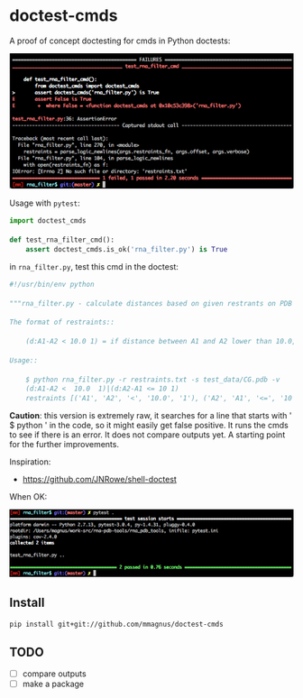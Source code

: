 doctest-cmds
============================================================================

A proof of concept doctesting for cmds in Python doctests:

![](docs/imgs/doctest_cmds.png)

Usage with `pytest`:

```python
import doctest_cmds

def test_rna_filter_cmd():
    assert doctest_cmds.is_ok('rna_filter.py') is True
```

in `rna_filter.py`, test this cmd in the doctest:

```python
#!/usr/bin/env python

"""rna_filter.py - calculate distances based on given restrants on PDB files or SimRNA trajectories.

The format of restraints::

    (d:A1-A2 < 10.0 1) = if distance between A1 and A2 lower than 10.0, score it with 1

Usage::

    $ python rna_filter.py -r restraints.txt -s test_data/CG.pdb -v
    (d:A1-A2 <  10.0  1)|(d:A2-A1 <= 10 1)
    restraints [('A1', 'A2', '<', '10.0', '1'), ('A2', 'A1', '<=', '10', '1')]
```

**Caution**: this version is extremely raw, it searches for a line that starts with '  $ python ' in the code, so it might easily get false positive.
 It runs the cmds to see if there is an error. It does not compare outputs yet. A starting point for the further improvements.

Inspiration:

- https://github.com/JNRowe/shell-doctest

When OK:

![](docs/imgs/ok.png)

Install
-------------------------------------------------------------------------------

    pip install git+git://github.com/mmagnus/doctest-cmds

TODO
-------------------------------------------------------------------------------

- [ ] compare outputs
- [ ] make a package
